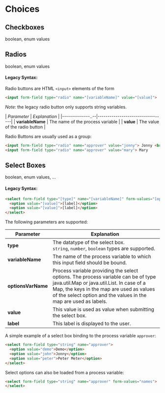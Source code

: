 # Choices

## Checkboxes

boolean, enum values

## Radios

boolean, enum values

#### Legacy Syntax:

Radio buttons are HTML `<input>` elements of the form

```html
<input form-field type="radio" name="[variableName]" value="[value]">
```

*Note:* the legacy radio button only supports string variables.

| _Parameter_      | _Explanation_                    |
|--------------..--|----------------------------------|
| __variableName__ | The name of the process variable |
| __value__        | The value of the radio button    |


Radio Buttons are usually used as a group:

```html
<input form-field type="radio" name="approver" value="jonny"> Jonny <br>
<input form-field type="radio" name="approver" value="mary"> Mary
```

## Select Boxes

boolean, enum values, ...

#### Legacy Syntax:

```html
<select form-field type="[type]" name="[variableName]" form-values="[optionsVarName]">
  <option value="[value]">[label]</option>
  <option value="[value]">[label]</option>
</select>
```

The following parameters are supported:

| Parameter | Explanation                                |
|-----------|--------------------------------------------|
| __type__  | The datatype of the select box.<br/>`string`, `number`, `boolean` types are supported. |
| __variableName__ | The name of the process variable to which this input field should be bound. |
| __optionsVarName__ | Process variable providing the select options. The process variable can be of type java.util.Map or java.util.List. In case of a Map, the keys in the map are used as values of the select option and the values in the map are used as labels. |
| __value__ | This value is used as value when submitting the select box. |
| __label__ | This label is displayed to the user. |

A simple example of a select box binding to the process variable `approver`:

```html
<select form-field type="string" name="approver">
  <option value="demo">Demo</option>
  <option value="john">Jonny</option>
  <option value="peter">Peter Meter</option>
</select>
```

Select options can also be loaded from a process variable:

```html
<select form-field type="string" name="approver" form-values="names">
</select>
```


